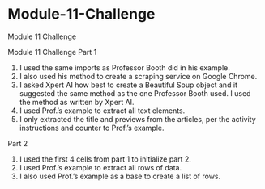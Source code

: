 # Module-11-Challenge
Module 11 Challenge

Module 11 Challenge
Part 1
1.	I used the same imports as Professor Booth did in his example.
2.	I also used his method to create a scraping service on Google Chrome.
3.	I asked Xpert AI how best to create a Beautiful Soup object and it suggested the same method as the one Professor Booth used. I used the method as written by Xpert AI.
4.	I used Prof.’s example to extract all text elements.
5.	I only extracted the title and previews from the articles, per the activity instructions and counter to Prof.’s example.

Part 2
1.	I used the first 4 cells from part 1 to initialize part 2.
2.	I used Prof.’s example to extract all rows of data. 
3.	I also used Prof.’s example as a base to create a list of rows.
